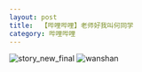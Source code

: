 ```yaml
---
layout: post
title:  【哔哩哔哩】老师好我叫何同学
category: 哔哩哔哩
---
```

![story_new_final](http://r74vtd8b0.hd-bkt.clouddn.com/img/story_new_final.png)
![wanshan](http://r74vtd8b0.hd-bkt.clouddn.com/img/wanshan.png)















